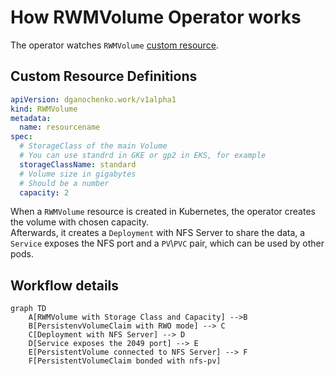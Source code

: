 # How RWMVolume Operator works

The operator watches `RWMVolume` [custom resource](https://kubernetes.io/docs/concepts/extend-kubernetes/api-extension/custom-resources/).

## Custom Resource Definitions

```YAML
apiVersion: dganochenko.work/v1alpha1
kind: RWMVolume
metadata:
  name: resourcename
spec:
  # StorageClass of the main Volume
  # You can use standrd in GKE or gp2 in EKS, for example
  storageClassName: standard
  # Volume size in gigabytes
  # Should be a number
  capacity: 2
```

When a `RWMVolume` resource is created in Kubernetes, the operator creates the volume with chosen capacity.  
Afterwards, it creates a `Deployment` with NFS Server to share the data, a `Service` exposes the NFS port and a `PV`\\`PVC` pair, which can be used by other pods. 

## Workflow details

```mermaid
graph TD
    A[RWMVolume with Storage Class and Capacity] -->B
    B[PersistenvVolumeClaim with RWO mode] --> C
    C[Deployment with NFS Server] --> D
    D[Service exposes the 2049 port] --> E
    E[PersistentVolume connected to NFS Server] --> F
    F[PersistentVolumeClaim bonded with nfs-pv]
```

